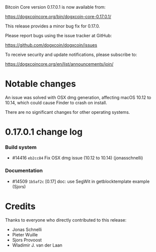 Bitcoin Core version 0.17.0.1 is now available from:

  <https://dogxcoincore.org/bin/dogxcoin-core-0.17.0.1/>

This release provides a minor bug fix for 0.17.0.

Please report bugs using the issue tracker at GitHub:

  <https://github.com/dogxcoin/dogxcoin/issues>

To receive security and update notifications, please subscribe to:

  <https://dogxcoincore.org/en/list/announcements/join/>

Notable changes
===============

An issue was solved with OSX dmg generation, affecting macOS 10.12 to 10.14,
which could cause Finder to crash on install.

There are no significant changes for other operating systems.

0.17.0.1 change log
===================

### Build system
- #14416 `eb2cc84` Fix OSX dmg issue (10.12 to 10.14) (jonasschnelli)

### Documentation
- #14509 `1b5af2c` [0.17] doc: use SegWit in getblocktemplate example (Sjors)

Credits
=======

Thanks to everyone who directly contributed to this release:

- Jonas Schnelli
- Pieter Wuille
- Sjors Provoost
- Wladimir J. van der Laan

